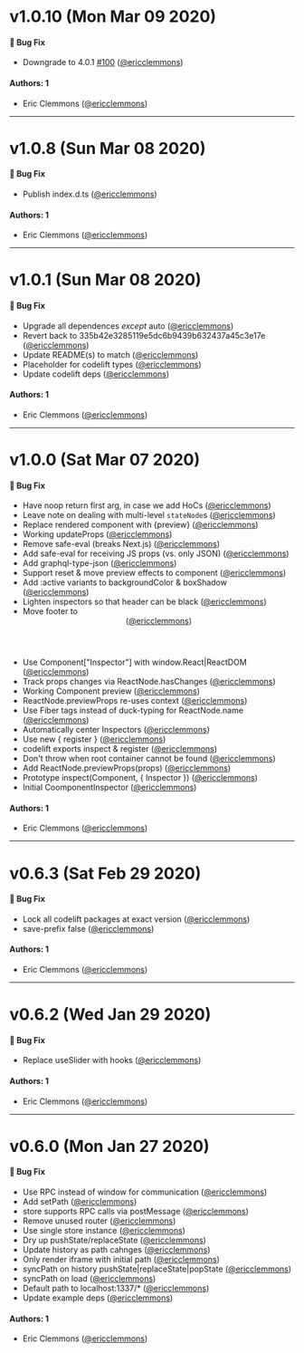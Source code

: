 # v1.0.10 (Mon Mar 09 2020)

#### 🐛 Bug Fix

- Downgrade to 4.0.1 [#100](https://github.com/ericclemmons/codelift/pull/100) ([@ericclemmons](https://github.com/ericclemmons))

#### Authors: 1

- Eric Clemmons ([@ericclemmons](https://github.com/ericclemmons))

---

# v1.0.8 (Sun Mar 08 2020)

#### 🐛 Bug Fix

- Publish index.d.ts ([@ericclemmons](https://github.com/ericclemmons))

#### Authors: 1

- Eric Clemmons ([@ericclemmons](https://github.com/ericclemmons))

---

# v1.0.1 (Sun Mar 08 2020)

#### 🐛  Bug Fix

- Upgrade all dependences _except_ auto  ([@ericclemmons](https://github.com/ericclemmons))
- Revert back to 335b42e3285119e5dc6b9439b632437a45c3e17e  ([@ericclemmons](https://github.com/ericclemmons))
- Update README(s) to match  ([@ericclemmons](https://github.com/ericclemmons))
- Placeholder for codelift types  ([@ericclemmons](https://github.com/ericclemmons))
- Update codelift deps  ([@ericclemmons](https://github.com/ericclemmons))

#### Authors: 1

- Eric Clemmons ([@ericclemmons](https://github.com/ericclemmons))

---

# v1.0.0 (Sat Mar 07 2020)

#### 🐛  Bug Fix

- Have noop return first arg, in case we add HoCs  ([@ericclemmons](https://github.com/ericclemmons))
- Leave note on dealing with multi-level `stateNode`s  ([@ericclemmons](https://github.com/ericclemmons))
- Replace rendered component with <span>{preview}</span>  ([@ericclemmons](https://github.com/ericclemmons))
- Working updateProps  ([@ericclemmons](https://github.com/ericclemmons))
- Remove safe-eval (breaks Next.js)  ([@ericclemmons](https://github.com/ericclemmons))
- Add safe-eval for receiving JS props (vs. only JSON)  ([@ericclemmons](https://github.com/ericclemmons))
- Add graphql-type-json  ([@ericclemmons](https://github.com/ericclemmons))
- Support reset & move preview effects to component  ([@ericclemmons](https://github.com/ericclemmons))
- Add :active variants to backgroundColor & boxShadow  ([@ericclemmons](https://github.com/ericclemmons))
- Lighten inspectors so that header can be black  ([@ericclemmons](https://github.com/ericclemmons))
- Move footer to <Header />  ([@ericclemmons](https://github.com/ericclemmons))
- Use Component["Inspector"] with window.React|ReactDOM  ([@ericclemmons](https://github.com/ericclemmons))
- Track props changes via ReactNode.hasChanges  ([@ericclemmons](https://github.com/ericclemmons))
- Working Component preview  ([@ericclemmons](https://github.com/ericclemmons))
- ReactNode.previewProps re-uses context  ([@ericclemmons](https://github.com/ericclemmons))
- Use Fiber tags instead of duck-typing for ReactNode.name  ([@ericclemmons](https://github.com/ericclemmons))
- Automatically center Inspectors  ([@ericclemmons](https://github.com/ericclemmons))
- Use new { register }  ([@ericclemmons](https://github.com/ericclemmons))
- codelift exports inspect & register  ([@ericclemmons](https://github.com/ericclemmons))
- Don't throw when root container cannot be found  ([@ericclemmons](https://github.com/ericclemmons))
- Add ReactNode.previewProps(props)  ([@ericclemmons](https://github.com/ericclemmons))
- Prototype inspect(Component, { Inspector })  ([@ericclemmons](https://github.com/ericclemmons))
- Initial CoomponentInspector  ([@ericclemmons](https://github.com/ericclemmons))

#### Authors: 1

- Eric Clemmons ([@ericclemmons](https://github.com/ericclemmons))

---

# v0.6.3 (Sat Feb 29 2020)

#### 🐛  Bug Fix

- Lock all codelift packages at exact version  ([@ericclemmons](https://github.com/ericclemmons))
- save-prefix false  ([@ericclemmons](https://github.com/ericclemmons))

#### Authors: 1

- Eric Clemmons ([@ericclemmons](https://github.com/ericclemmons))

---

# v0.6.2 (Wed Jan 29 2020)

#### 🐛  Bug Fix

- Replace useSlider with hooks  ([@ericclemmons](https://github.com/ericclemmons))

#### Authors: 1

- Eric Clemmons ([@ericclemmons](https://github.com/ericclemmons))

---

# v0.6.0 (Mon Jan 27 2020)

#### 🐛  Bug Fix

- Use RPC instead of window for communication  ([@ericclemmons](https://github.com/ericclemmons))
- Add setPath  ([@ericclemmons](https://github.com/ericclemmons))
- store supports RPC calls via postMessage  ([@ericclemmons](https://github.com/ericclemmons))
- Remove unused router  ([@ericclemmons](https://github.com/ericclemmons))
- Use single store instance  ([@ericclemmons](https://github.com/ericclemmons))
- Dry up pushState/replaceState  ([@ericclemmons](https://github.com/ericclemmons))
- Update history as path cahnges  ([@ericclemmons](https://github.com/ericclemmons))
- Only render iframe with initial path  ([@ericclemmons](https://github.com/ericclemmons))
- syncPath on history pushState|replaceState|popState  ([@ericclemmons](https://github.com/ericclemmons))
- syncPath on load  ([@ericclemmons](https://github.com/ericclemmons))
- Default path to localhost:1337/*  ([@ericclemmons](https://github.com/ericclemmons))
- Update example deps  ([@ericclemmons](https://github.com/ericclemmons))

#### Authors: 1

- Eric Clemmons ([@ericclemmons](https://github.com/ericclemmons))
